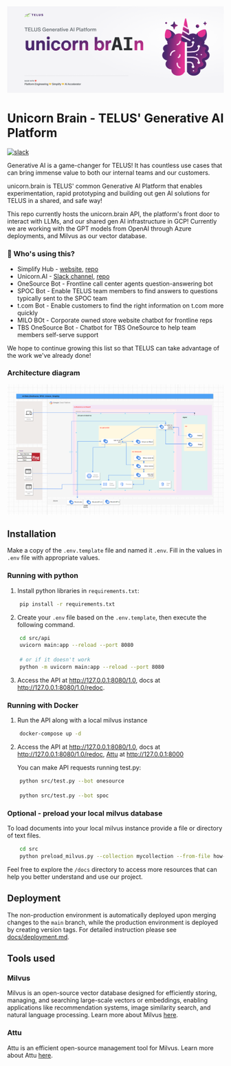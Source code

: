 <img src="./docs/images/unicorn-brAIn-platform-banner.png" alt="Architecture diagram">

# Unicorn Brain - TELUS' Generative AI Platform

[![slack](https://img.shields.io/static/v1?logo=swagger&label=swagger&logoColor=white&message=OpenAPI%20Spec&color=4A154B)](https://verbose-dollop-35wv474.pages.github.io/)



Generative AI is a game-changer for TELUS! It has countless use cases that can bring immense value to both our internal teams and our customers.

unicorn.brain is TELUS' common Generative AI Platform that enables experimentation, rapid prototyping and building out gen AI solutions for TELUS in a shared, and safe way!

This repo currently hosts the unicorn.brain API, the platform's front door to interact with LLMs, and our shared gen AI infrastructure in GCP! Currently we are working with the GPT models from OpenAI through Azure deployments, and Milvus as our vector database.

### :icecream: Who's using this?

- Simplify Hub - [website](https://simplify.telus.com/gpt), [repo](https://github.com/telus/simplify)
- Unicorn.AI - [Slack channel](https://telus-cdo.slack.com/archives/C050ZCE7VTN), [repo](https://github.com/telus/unicorn.ai/)
- OneSource Bot - Frontline call center agents question-answering bot
- SPOC Bot - Enable TELUS team members to find answers to questions typically sent to the SPOC team
- t.com Bot - Enable customers to find the right information on t.com more quickly
- MILO BOt - Corporate owned store website chatbot for frontline reps
- TBS OneSource Bot - Chatbot for TBS OneSource to help team members self-serve support

We hope to continue growing this list so that TELUS can take advantage of the work we've already done!

### Architecture diagram
<img src="./docs/images/architecture.png" alt="Architecture diagram" width="800">


## Installation
Make a copy of the `.env.template` file and named it `.env`. Fill in the values in `.env` file with appropriate values.

### Running with python

1. Install python libraries in `requirements.txt`:
```sh
    pip install -r requirements.txt
```

2. Create your `.env` file based on the `.env.template`, then execute the following command.
```sh
    cd src/api
    uvicorn main:app --reload --port 8080

    # or if it doesn't work
    python -m uvicorn main:app --reload --port 8080
```

3. Access the API at http://127.0.0.1:8080/1.0, docs at http://127.0.0.1:8080/1.0/redoc.


### Running with Docker
1. Run the API along with a local milvus instance
```sh
    docker-compose up -d
```

2. Access the API at http://127.0.0.1:8080/1.0, docs at http://127.0.0.1:8080/1.0/redoc, [Attu](#attu) at http://127.0.0.1:8000

    You can make API requests running test.py:

```sh
    python src/test.py --bot onesource

    python src/test.py --bot spoc
```

### Optional - preload your local milvus database
To load documents into your local milvus instance provide a file or directory of text files.
```sh
    cd src
    python preload_milvus.py --collection mycollection --from-file how-to-justin-clean.txt
```

Feel free to explore the `/docs` directory to access more resources that can help you better understand and use our project.

## Deployment
The non-production environment is automatically deployed upon merging changes to the `main` branch, while the production environment is deployed by creating version tags. For detailed instruction please see [docs/deployment.md](./docs/deployment.md).


## Tools used

### Milvus
Milvus is an open-source vector database designed for efficiently storing, managing, and searching large-scale vectors or embeddings, enabling applications like recommendation systems, image similarity search, and natural language processing. Learn more about Milvus [here](https://milvus.io/docs/overview.md).

### Attu
Attu is an efficient open-source management tool for Milvus. Learn more about Attu [here](https://github.com/zilliztech/attu).

